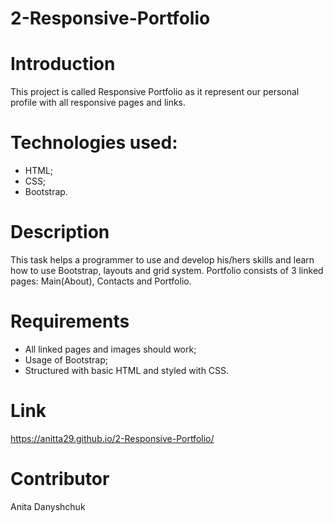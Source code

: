 # 2-Responsive-Portfolio

# Introduction

This project is called Responsive Portfolio as it represent our personal profile with all responsive pages and links. 

# Technologies used:
- HTML;
- CSS;
- Bootstrap.


# Description
This task helps a programmer to use and develop his/hers skills and learn how to use Bootstrap, layouts and grid system. Portfolio consists of 3 linked pages: Main(About), Contacts and Portfolio. 




# Requirements
- All linked pages and images should work;
- Usage of Bootstrap;
- Structured with basic HTML and styled with CSS.


# Link
https://anitta29.github.io/2-Responsive-Portfolio/



# Contributor
Anita Danyshchuk